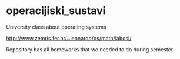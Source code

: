 # operacijiski_sustavi
University class about operating systems

http://www.zemris.fer.hr/~leonardo/os/math/labosi/

Repository has all homeworks that we needed to do during semester.
